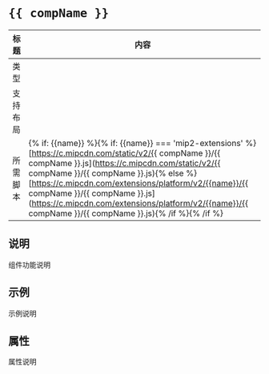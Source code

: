 # `{{ compName }}`

标题|内容
----|----
类型|
支持布局|
所需脚本| {% if: {{name}} %}{% if: {{name}} === 'mip2-extensions' %}[https://c.mipcdn.com/static/v2/{{ compName }}/{{ compName }}.js](https://c.mipcdn.com/static/v2/{{ compName }}/{{ compName }}.js){% else %}[https://c.mipcdn.com/extensions/platform/v2/{{name}}/{{ compName }}/{{ compName }}.js](https://c.mipcdn.com/extensions/platform/v2/{{name}}/{{ compName }}/{{ compName }}.js){% /if %}{% /if %}

## 说明

组件功能说明

## 示例

示例说明

## 属性

属性说明
